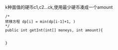 k种面值的硬币c1,c2...ck,使用最少硬币凑成一个amount

```
/*
转移方程 dp[i] = min(dp[i-1]+1, )
*/
public int getInt(int[] moneys, int amount){
    

}

```